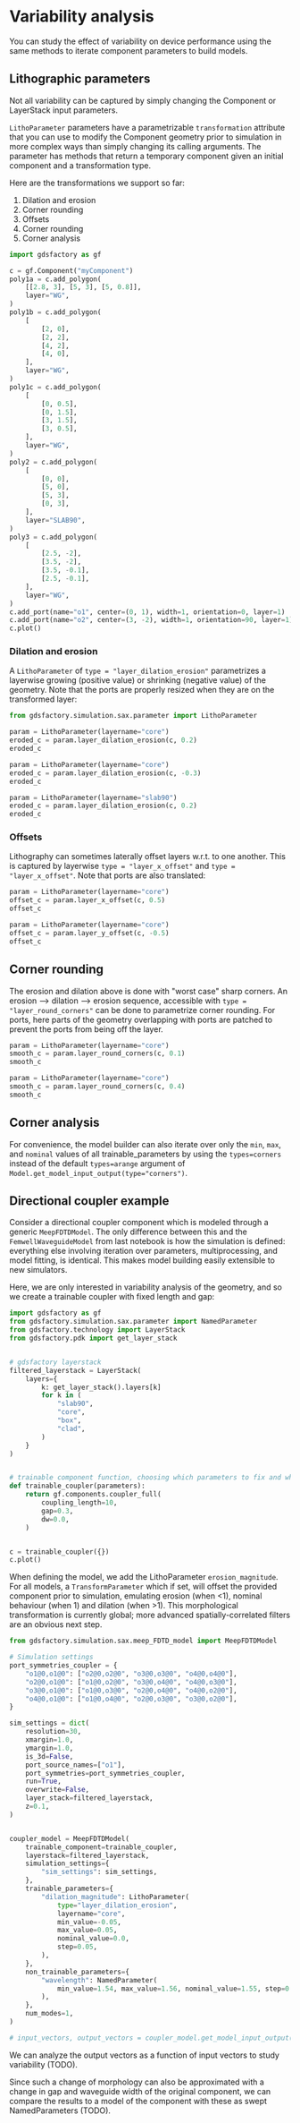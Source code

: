 # Variability analysis

You can study the effect of variability on device performance using the same methods to iterate component parameters to build models.

## Lithographic parameters

Not all variability can be captured by simply changing the Component or LayerStack input parameters.

`LithoParameter` parameters have a parametrizable `transformation` attribute that you can use to modify the Component geometry prior to simulation in more complex ways than simply changing its calling arguments. The parameter has methods that return a temporary component given an initial component and a transformation type.

Here are the transformations we support so far:

1. Dilation and erosion
2. Corner rounding
3. Offsets
4. Corner rounding
5. Corner analysis

```python
import gdsfactory as gf

c = gf.Component("myComponent")
poly1a = c.add_polygon(
    [[2.8, 3], [5, 3], [5, 0.8]],
    layer="WG",
)
poly1b = c.add_polygon(
    [
        [2, 0],
        [2, 2],
        [4, 2],
        [4, 0],
    ],
    layer="WG",
)
poly1c = c.add_polygon(
    [
        [0, 0.5],
        [0, 1.5],
        [3, 1.5],
        [3, 0.5],
    ],
    layer="WG",
)
poly2 = c.add_polygon(
    [
        [0, 0],
        [5, 0],
        [5, 3],
        [0, 3],
    ],
    layer="SLAB90",
)
poly3 = c.add_polygon(
    [
        [2.5, -2],
        [3.5, -2],
        [3.5, -0.1],
        [2.5, -0.1],
    ],
    layer="WG",
)
c.add_port(name="o1", center=(0, 1), width=1, orientation=0, layer=1)
c.add_port(name="o2", center=(3, -2), width=1, orientation=90, layer=1)
c.plot()
```

### Dilation and erosion

A `LithoParameter` of `type = "layer_dilation_erosion"` parametrizes a layerwise growing (positive value) or shrinking (negative value) of the geometry. Note that the ports are properly resized when they are on the transformed layer:

```python
from gdsfactory.simulation.sax.parameter import LithoParameter

param = LithoParameter(layername="core")
eroded_c = param.layer_dilation_erosion(c, 0.2)
eroded_c
```

```python
param = LithoParameter(layername="core")
eroded_c = param.layer_dilation_erosion(c, -0.3)
eroded_c
```

```python
param = LithoParameter(layername="slab90")
eroded_c = param.layer_dilation_erosion(c, 0.2)
eroded_c
```

### Offsets

Lithography can sometimes laterally offset layers w.r.t. to one another.
This is captured by layerwise `type = "layer_x_offset"` and  `type = "layer_x_offset"`.
Note that ports are also translated:

```python
param = LithoParameter(layername="core")
offset_c = param.layer_x_offset(c, 0.5)
offset_c
```

```python
param = LithoParameter(layername="core")
offset_c = param.layer_y_offset(c, -0.5)
offset_c
```

## Corner rounding

The erosion and dilation above is done with "worst case" sharp corners.
An erosion --> dilation --> erosion sequence, accessible with `type = "layer_round_corners"` can be done to parametrize corner rounding.
For ports, here parts of the geometry overlapping with ports are patched to prevent the ports from being off the layer.

```python
param = LithoParameter(layername="core")
smooth_c = param.layer_round_corners(c, 0.1)
smooth_c
```

```python
param = LithoParameter(layername="core")
smooth_c = param.layer_round_corners(c, 0.4)
smooth_c
```

## Corner analysis

For convenience, the model builder can also iterate over only the `min`, `max`, and `nominal` values of all trainable_parameters by using the `types=corners` instead of the default `types=arange` argument of `Model.get_model_input_output(type="corners")`.

## Directional coupler example

Consider a directional coupler component which is modeled through a generic `MeepFDTDModel`. The only difference between this and the `FemwellWaveguideModel` from last notebook is how the simulation is defined: everything else involving iteration over parameters, multiprocessing, and model fitting, is identical. This makes model building easily extensible to new simulators.

Here, we are only interested in variability analysis of the geometry, and so we create a trainable coupler with fixed length and gap:

```python
import gdsfactory as gf
from gdsfactory.simulation.sax.parameter import NamedParameter
from gdsfactory.technology import LayerStack
from gdsfactory.pdk import get_layer_stack


# gdsfactory layerstack
filtered_layerstack = LayerStack(
    layers={
        k: get_layer_stack().layers[k]
        for k in (
            "slab90",
            "core",
            "box",
            "clad",
        )
    }
)


# trainable component function, choosing which parameters to fix and which to consider for the model
def trainable_coupler(parameters):
    return gf.components.coupler_full(
        coupling_length=10,
        gap=0.3,
        dw=0.0,
    )


c = trainable_coupler({})
c.plot()
```

When defining the model, we add the LithoParameter `erosion_magnitude`. For all models, a `TransformParameter` which if set, will offset the provided component prior to simulation, emulating erosion (when <1), nominal behaviour (when 1) and dilation (when >1). This morphological transformation is currently global; more advanced spatially-correlated filters are an obvious next step.

```python
from gdsfactory.simulation.sax.meep_FDTD_model import MeepFDTDModel

# Simulation settings
port_symmetries_coupler = {
    "o1@0,o1@0": ["o2@0,o2@0", "o3@0,o3@0", "o4@0,o4@0"],
    "o2@0,o1@0": ["o1@0,o2@0", "o3@0,o4@0", "o4@0,o3@0"],
    "o3@0,o1@0": ["o1@0,o3@0", "o2@0,o4@0", "o4@0,o2@0"],
    "o4@0,o1@0": ["o1@0,o4@0", "o2@0,o3@0", "o3@0,o2@0"],
}

sim_settings = dict(
    resolution=30,
    xmargin=1.0,
    ymargin=1.0,
    is_3d=False,
    port_source_names=["o1"],
    port_symmetries=port_symmetries_coupler,
    run=True,
    overwrite=False,
    layer_stack=filtered_layerstack,
    z=0.1,
)


coupler_model = MeepFDTDModel(
    trainable_component=trainable_coupler,
    layerstack=filtered_layerstack,
    simulation_settings={
        "sim_settings": sim_settings,
    },
    trainable_parameters={
        "dilation_magnitude": LithoParameter(
            type="layer_dilation_erosion",
            layername="core",
            min_value=-0.05,
            max_value=0.05,
            nominal_value=0.0,
            step=0.05,
        ),
    },
    non_trainable_parameters={
        "wavelength": NamedParameter(
            min_value=1.54, max_value=1.56, nominal_value=1.55, step=0.01
        ),
    },
    num_modes=1,
)
```

```python
# input_vectors, output_vectors = coupler_model.get_model_input_output(type="corners")
```

We can analyze the output vectors as a function of input vectors to study variability (TODO).

Since such a change of morphology can also be approximated with a change in gap and waveguide width of the original component, we can compare the results to a model of the component with these as swept NamedParameters (TODO).
